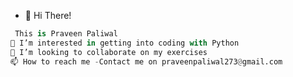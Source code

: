 - 👋 Hi There!
```python
 This is Praveen Paliwal
👀 I’m interested in getting into coding with Python
💞️ I’m looking to collaborate on my exercises
📫 How to reach me -Contact me on praveenpaliwal273@gmail.com
```



<!---
praveenpy273/praveenpy273 is a ✨ special ✨ repository because its `README.md` (this file) appears on your GitHub profile.
You can click the Preview link to take a look at your changes.
--->
